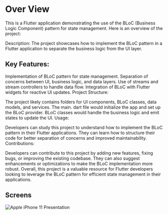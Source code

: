# Over View 
This is a Flutter application demonstrating the use of the BLoC (Business Logic Component) pattern for state management. Here is an overview of the project:

Description: The project showcases how to implement the BLoC pattern in a Flutter application to separate the business logic from the UI layer.

## Key Features:

Implementation of BLoC pattern for state management.
Separation of concerns between UI, business logic, and data layers.
Use of streams and stream controllers to handle data flow.
Integration of BLoC with Flutter widgets for reactive UI updates.
Project Structure:

The project likely contains folders for UI components, BLoC classes, data models, and services.
The main. dart file would initialize the app and set up the BLoC provider.
BLoC classes would handle the business logic and emit states to update the UI.
Usage:

Developers can study this project to understand how to implement the BLoC pattern in their Flutter applications.
They can learn how to structure their code for better separation of concerns and improved maintainability.
Contributions:

Developers can contribute to this project by adding new features, fixing bugs, or improving the existing codebase.
They can also suggest enhancements or optimizations to make the BLoC implementation more robust.
Overall, this project is a valuable resource for Flutter developers looking to leverage the BLoC pattern for efficient state management in their applications.


## Screens
![Apple iPhone 11 Presentation](https://github.com/MohamedEssam-900009/bloc_example/assets/77198018/a7646477-ec3e-471a-ad0a-739141ce2732)
